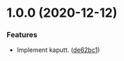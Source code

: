 # 1.0.0 (2020-12-12)


### Features

* Implement kaputt. ([de62bc1](https://github.com/yeldirium/kaputt/commit/de62bc1fefa4d1d8e9140172acbe75829716f49d))
